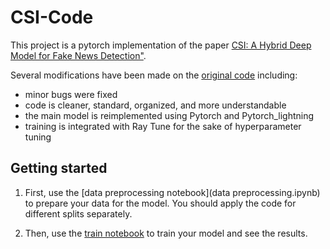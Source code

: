 # CSI-Code
This project is a pytorch implementation of the paper [CSI: A Hybrid Deep Model for Fake News Detection"](https://dl.acm.org/citation.cfm?id=3132877).

Several modifications have been made on the [original code](https://github.com/sungyongs/CSI-Code) including:

- minor bugs were fixed
- code is cleaner, standard, organized, and more understandable
- the main model is reimplemented using Pytorch and Pytorch_lightning
- training is integrated with Ray Tune for the sake of hyperparameter tuning
    
    
## Getting started
1. First, use the [data preprocessing notebook](data preprocessing.ipynb) to prepare your data for the model. You should apply the code for different splits separately.

2. Then, use the [train notebook](train.ipynb) to train your model and see the results.